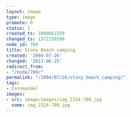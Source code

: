 ```yaml
---
layout: image
type: image
promote: 0
status: 1
created_ts: 1090861559
changed_ts: 1372159396
node_id: 780
title: Stony Beach camping
created: '2004-07-26'
changed: '2013-06-25'
redirect_from:
- "/node/780/"
permalink: "/2004/07/26/stony_beach_camping/"
tags:
- Coromandel
images:
- src: image/images/img_2324-780.jpg
  name: img_2324-780.jpg
---
```


